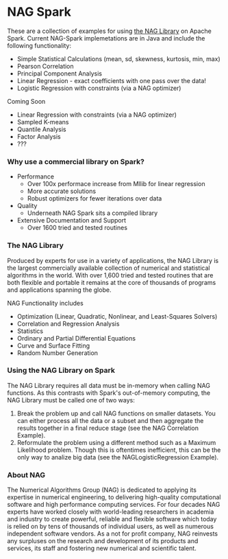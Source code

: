 # NAG Spark

These are a collection of examples for using [the NAG Library] on Apache Spark. Current NAG-Spark implemetations are in Java and include the following functionality:
 - Simple Statistical Calculations (mean, sd, skewness, kurtosis, min, max)
 - Pearson Correlation 
 - Principal Component Analysis
 - Linear Regression - exact coefficients with one pass over the data!
 - Logistic Regression with constraints (via a NAG optimizer)

Coming Soon
 - Linear Regression with constraints (via a NAG optimizer)
 - Sampled K-means
 - Quantile Analysis
 - Factor Analysis
 - ???

### Why use a commercial library on Spark?
 - Performance
   - Over 100x performace increase from Mllib for linear regression
   - More accurate solutions 
   - Robust optimizers for fewer iterations over data
 - Quality
   - Underneath NAG Spark sits a compiled library 
 - Extensive Documentation and Support
   - Over 1600 tried and tested routines

### The NAG Library
Produced by experts for use in a variety of applications, the NAG Library is the largest commercially available collection of numerical and statistical algorithms in the world. With over 1,600 tried and tested routines that are both flexible and portable it remains at the core of thousands of programs and applications spanning the globe.

NAG Functionality includes
 - Optimization (Linear, Quadratic, Nonlinear, and Least-Squares Solvers)
 - Correlation and Regression Analysis
 - Statistics
 - Ordinary and Partial Differential Equations
 - Curve and Surface Fitting
 - Random Number Generation

### Using the NAG Library on Spark

The NAG Library requires all data must be in-memory when calling NAG functions. As this contrasts with Spark's out-of-memory computing, the NAG Library must be called one of two ways:

1. Break the problem up and call NAG functions on smaller datasets. You can either process all the data or a subset and then aggregate the results together in a final reduce stage (see the NAG Correlation Example).
2. Reformulate the problem using a different method such as a Maximum Likelihood problem. Though this is oftentimes inefficient, this can be the only way to analize big data (see the NAGLogisticRegression Example).

### About NAG
The Numerical Algorithms Group (NAG) is dedicated to applying its expertise in numerical engineering, to delivering high-quality computational software and high performance computing services. For four decades NAG experts have worked closely with world-leading researchers in academia and industry to create powerful, reliable and flexible software which today is relied on by tens of thousands of individual users, as well as numerous independent software vendors. As a not for profit company, NAG reinvests any surpluses on the research and development of its products and services, its staff and fostering new numerical and scientific talent.

[the NAG Library]: http://nag.com/numeric/numerical_libraries.asp
